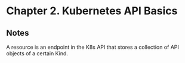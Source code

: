 # Chapter 2. Kubernetes API Basics

## Notes

A resource is an endpoint in the K8s API that stores a collection of API objects of a certain Kind.
